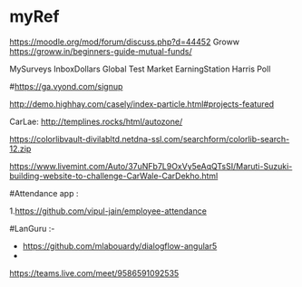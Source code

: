 # myRef
https://moodle.org/mod/forum/discuss.php?d=44452
Groww
https://groww.in/beginners-guide-mutual-funds/


MySurveys
InboxDollars
Global Test Market
EarningStation
Harris Poll


#https://ga.vyond.com/signup



http://demo.highhay.com/casely/index-particle.html#projects-featured


CarLae:
http://templines.rocks/html/autozone/

https://colorlibvault-divilabltd.netdna-ssl.com/searchform/colorlib-search-12.zip



https://www.livemint.com/Auto/37uNFb7L9OxVy5eAqQTsSI/Maruti-Suzuki-building-website-to-challenge-CarWale-CarDekho.html


#Attendance app :
 
   1.https://github.com/vipul-jain/employee-attendance



#LanGuru :-
  - https://github.com/mlabouardy/dialogflow-angular5
  - 



https://teams.live.com/meet/9586591092535
